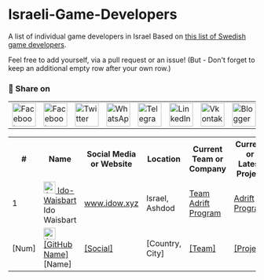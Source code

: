 # Israeli-Game-Developers
A list of individual game developers in Israel
Based on [this list of Swedish game developers](https://github.com/gayanvoice/top-github-users/).

Feel free to add yourself, via a pull request or an issue!
(But - Don't forget to keep an additional empty row after your own row.)

### 🚀 Share on

<table>
	<tr>
		<td>
			<a href="https://web.facebook.com/sharer.php?t=GitHub%20List%20of%20game%20developers%20in%20Israel&u=https://github.com/Ido-Waisbart/Israeli-Game-Developers/&_rdc=1&_rdr">
				<img src="https://github.com/gayanvoice/github-active-users-monitor/raw/master/public/images/icons/facebook.svg" height="48" width="48" alt="Facebook"/>
			</a>
		</td>
		<td>
			<a href="https://www.facebook.com/dialog/send?link=https://github.com/Ido-Waisbart/Israeli-Game-Developers/&app_id=291494419107518&redirect_uri=https://github.com/Ido-Waisbart/Israeli-Game-Developers/">
				<img src="https://github.com/gayanvoice/github-active-users-monitor/raw/master/public/images/icons/facebook_messenger.svg" height="48" width="48" alt="Facebook Messenger"/>
			</a>
		</td>
		<td>
			<a href="https://twitter.com/intent/tweet?text=GitHub%20List%20of%20game%20developers%20in%20Israel&url=https://github.com/Ido-Waisbart/Israeli-Game-Developers/">
				<img src="https://github.com/gayanvoice/github-active-users-monitor/raw/master/public/images/icons/twitter.svg" height="48" width="48" alt="Twitter"/>
			</a>
		</td>
		<td>
			<a href="https://web.whatsapp.com/send?text=GitHub%20List%20of%20game%20developers%20in%20Israel https://github.com/Ido-Waisbart/Israeli-Game-Developers/">
				<img src="https://github.com/gayanvoice/github-active-users-monitor/blob/master/public/images/icons/whatsapp.svg" height="48" width="48" alt="WhatsApp"/>
			</a>
		</td>
		<td>
			<a href="https://t.me/share/url?url=https://github.com/Ido-Waisbart/Israeli-Game-Developers/&text=GitHub%20List%20of%20game%20developers%20in%20Israel">
				<img src="https://github.com/gayanvoice/github-active-users-monitor/blob/master/public/images/icons/telegram.svg" height="48" width="48" alt="Telegram"/>
			</a>
		</td>
		<td>
			<a href="https://www.linkedin.com/shareArticle?title=GitHub%20List%20of%20game%20developers%20in%20Israel&url=https://github.com/Ido-Waisbart/Israeli-Game-Developers/">
				<img src="https://github.com/gayanvoice/github-active-users-monitor/blob/master/public/images/icons/linkedin.svg" height="48" width="48" alt="LinkedIn"/>
			</a>
		</td>
		<td>
			<a href="https://vk.com/share.php?url=https://github.com/Ido-Waisbart/Israeli-Game-Developers/">
				<img src="https://github.com/gayanvoice/github-active-users-monitor/blob/master/public/images/icons/vkontakte.svg" height="48" width="48" alt="Vkontakte"/>
			</a>
		</td>
		<td>
			<a href="https://www.blogger.com/blog-this.g?n=GitHub%20List%20of%20game%20developers%20in%20Israel&t=GitHub%20List%20of%20game%20developers%20in%20Israel&u=https://github.com/Ido-Waisbart/Israeli-Game-Developers/">
				<img src="https://github.com/gayanvoice/github-active-users-monitor/blob/master/public/images/icons/blogger.svg" height="48" width="48" alt="Blogger"/>
			</a>
		</td>
		<td>
			<a href="https://wordpress.com/wp-admin/press-this.php?u=https://github.com/Ido-Waisbart/Israeli-Game-Developers/&t=GitHub%20List%20of%20game%20developers%20in%20Israel&s=GitHub%20List%20of%20game%20developers%20in%20Israel&i=">
				<img src="https://github.com/gayanvoice/github-active-users-monitor/blob/master/public/images/icons/wordpress.svg" height="48" width="48" alt="Wordpress"/>
			</a>
		</td>
		<td>
			<a href="mailto:recipient name?cc=cc&bcc=bcc&subject=GitHub%20List%20of%20game%20developers%20in%20Israel&body=GitHub%20List%20of%20game%20developers%20in%20Israel-https://github.com/Ido-Waisbart/Israeli-Game-Developers/">
				<img src="https://github.com/gayanvoice/github-active-users-monitor/blob/master/public/images/icons/gmail.svg" height="48" width="48" alt="Email"/>
			</a>
		</td>
		<td>
			<a href="https://www.reddit.com/submit?title=GitHub%20List%20of%20game%20developers%20in%20Israel&url=https://github.com/Ido-Waisbart/Israeli-Game-Developers/">
				<img src="https://github.com/gayanvoice/github-active-users-monitor/blob/master/public/images/icons/reddit.svg" height="48" width="48" alt="Reddit"/>
			</a>
		</td>
	</tr>
</table>

<table style="width:100%">
	<tr>
		<th>#</th>
		<th style="width:50%">Name</th>
		<th>Social Media or Website</th>
		<th>Location</th>
		<th>Current Team or Company</th>
		<th>Current or Latest Project</th>
		<th>Starred or Top Project</th>
		<th>Fave Genre to Dev</th>
		<th>Fave Genre to Play</th>
	</tr>
	<tr>
		<td>1</td>
		<td>
			<a href="https://github.com/Ido-Waisbart">
				<img src="https://avatars.githubusercontent.com/ido-waisbart?s=72" width="24" alt="Avatar of Ido-Waisbart"> Ido-Waisbart
			</a><br/>
			Ido Waisbart
		</td>
		<td><a href="https://www.idow.xyz">www.idow.xyz</a></td>
		<td>Israel, Ashdod</td>
		<td><a href="https://blawnode.itch.io/adrift/">Team Adrift Program</a></td>
		<td><a href="https://blawnode.itch.io/adrift/">Adrift Program</a></td>
		<td><a href="https://blawnode.itch.io/tripletriangle/">Triple Triangle</a></td>
		<td>2D Arcade or Shooter</td>
		<td>Turn Based</td>
	</tr>
	<tr>
		<td>[Num]</td>
		<td>
			<a href="https://github.com/???">
				<img src="https://avatars.githubusercontent.com/????s=72" width="24" alt="Avatar of ???"> [GitHub Name]
			</a><br/>
			[Name]
		</td>
		<td><a href="???">[Social]</a></td>
		<td>[Country, City]</td>
		<td><a href="???">[Team]</a></td>
		<td><a href="???">[Project]</a></td>
		<td><a href="???">[Project]</a></td>
		<td>[Genre]</td>
		<td>[Genre]</td>
	</tr>
</table>
